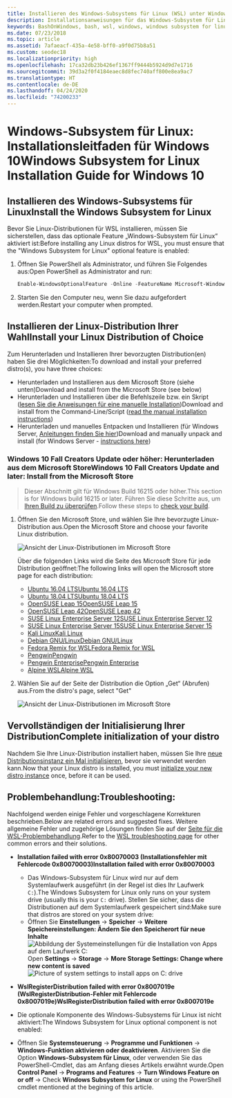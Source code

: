 ```yaml
---
title: Installieren des Windows-Subsystems für Linux (WSL) unter Windows 10
description: Installationsanweisungen für das Windows-Subsystem für Linux unter Windows 10.
keywords: BashOnWindows, bash, wsl, windows, windows subsystem for linux, windowssubsystem, ubuntu, debian, suse, windows 10, install
ms.date: 07/23/2018
ms.topic: article
ms.assetid: 7afaeacf-435a-4e58-bff0-a9f0d75b8a51
ms.custom: seodec18
ms.localizationpriority: high
ms.openlocfilehash: 17ca32db23b426ef1367ff9444b5924d9d7e1716
ms.sourcegitcommit: 39d3a2f0f4184eaec8d8fec740aff800e8ea9ac7
ms.translationtype: HT
ms.contentlocale: de-DE
ms.lasthandoff: 04/24/2020
ms.locfileid: "74200233"
---
```

# <a name="windows-subsystem-for-linux-installation-guide-for-windows-10"></a><span data-ttu-id="63610-104">Windows-Subsystem für Linux: Installationsleitfaden für Windows 10</span><span class="sxs-lookup"><span data-stu-id="63610-104">Windows Subsystem for Linux Installation Guide for Windows 10</span></span>

## <a name="install-the-windows-subsystem-for-linux"></a><span data-ttu-id="63610-105">Installieren des Windows-Subsystems für Linux</span><span class="sxs-lookup"><span data-stu-id="63610-105">Install the Windows Subsystem for Linux</span></span>

<span data-ttu-id="63610-106">Bevor Sie Linux-Distributionen für WSL installieren, müssen Sie sicherstellen, dass das optionale Feature „Windows-Subsystem für Linux“ aktiviert ist:</span><span class="sxs-lookup"><span data-stu-id="63610-106">Before installing any Linux distros for WSL, you must ensure that the "Windows Subsystem for Linux" optional feature is enabled:</span></span>

1. <span data-ttu-id="63610-107">Öffnen Sie PowerShell als Administrator, und führen Sie Folgendes aus:</span><span class="sxs-lookup"><span data-stu-id="63610-107">Open PowerShell as Administrator and run:</span></span>
    ```powershell
    Enable-WindowsOptionalFeature -Online -FeatureName Microsoft-Windows-Subsystem-Linux
    ```

2. <span data-ttu-id="63610-108">Starten Sie den Computer neu, wenn Sie dazu aufgefordert werden.</span><span class="sxs-lookup"><span data-stu-id="63610-108">Restart your computer when prompted.</span></span>

## <a name="install-your-linux-distribution-of-choice"></a><span data-ttu-id="63610-109">Installieren der Linux-Distribution Ihrer Wahl</span><span class="sxs-lookup"><span data-stu-id="63610-109">Install your Linux Distribution of Choice</span></span>
<span data-ttu-id="63610-110">Zum Herunterladen und Installieren Ihrer bevorzugten Distribution(en) haben Sie drei Möglichkeiten:</span><span class="sxs-lookup"><span data-stu-id="63610-110">To download and install your preferred distro(s), you have three choices:</span></span>
* <span data-ttu-id="63610-111">Herunterladen und Installieren aus dem Microsoft Store (siehe unten)</span><span class="sxs-lookup"><span data-stu-id="63610-111">Download and install from the Microsoft Store (see below)</span></span>
* <span data-ttu-id="63610-112">Herunterladen und Installieren über die Befehlszeile bzw. ein Skript ([lesen Sie die Anweisungen für eine manuelle Installation](install-manual.md))</span><span class="sxs-lookup"><span data-stu-id="63610-112">Download and install from the Command-Line/Script ([read the manual installation instructions](install-manual.md))</span></span>
* <span data-ttu-id="63610-113">Herunterladen und manuelles Entpacken und Installieren (für Windows Server, [Anleitungen finden Sie hier](install-on-server.md))</span><span class="sxs-lookup"><span data-stu-id="63610-113">Download and manually unpack and install (for Windows Server - [instructions here](install-on-server.md))</span></span>

### <a name="windows-10-fall-creators-update-and-later-install-from-the-microsoft-store"></a><span data-ttu-id="63610-114">Windows 10 Fall Creators Update oder höher: Herunterladen aus dem Microsoft Store</span><span class="sxs-lookup"><span data-stu-id="63610-114">Windows 10 Fall Creators Update and later: Install from the Microsoft Store</span></span>

> <span data-ttu-id="63610-115">Dieser Abschnitt gilt für Windows Build 16215 oder höher.</span><span class="sxs-lookup"><span data-stu-id="63610-115">This section is for Windows build 16215 or later.</span></span>  <span data-ttu-id="63610-116">Führen Sie diese Schritte aus, um [Ihren Build zu überprüfen](troubleshooting.md#check-your-build-number).</span><span class="sxs-lookup"><span data-stu-id="63610-116">Follow these steps to [check your build](troubleshooting.md#check-your-build-number).</span></span> 

1. <span data-ttu-id="63610-117">Öffnen Sie den Microsoft Store, und wählen Sie Ihre bevorzugte Linux-Distribution aus.</span><span class="sxs-lookup"><span data-stu-id="63610-117">Open the Microsoft Store and choose your favorite Linux distribution.</span></span>

    ![Ansicht der Linux-Distributionen im Microsoft Store](media/store.png)

    <span data-ttu-id="63610-119">Über die folgenden Links wird die Seite des Microsoft Store für jede Distribution geöffnet:</span><span class="sxs-lookup"><span data-stu-id="63610-119">The following links will open the Microsoft store page for each distribution:</span></span>

    * [<span data-ttu-id="63610-120">Ubuntu 16.04 LTS</span><span class="sxs-lookup"><span data-stu-id="63610-120">Ubuntu 16.04 LTS</span></span>](https://www.microsoft.com/store/apps/9pjn388hp8c9)
    * [<span data-ttu-id="63610-121">Ubuntu 18.04 LTS</span><span class="sxs-lookup"><span data-stu-id="63610-121">Ubuntu 18.04 LTS</span></span>](https://www.microsoft.com/store/apps/9N9TNGVNDL3Q)
    * [<span data-ttu-id="63610-122">OpenSUSE Leap 15</span><span class="sxs-lookup"><span data-stu-id="63610-122">OpenSUSE Leap 15</span></span>](https://www.microsoft.com/store/apps/9n1tb6fpvj8c)
    * [<span data-ttu-id="63610-123">OpenSUSE Leap 42</span><span class="sxs-lookup"><span data-stu-id="63610-123">OpenSUSE Leap 42</span></span>](https://www.microsoft.com/store/apps/9njvjts82tjx)
    * [<span data-ttu-id="63610-124">SUSE Linux Enterprise Server 12</span><span class="sxs-lookup"><span data-stu-id="63610-124">SUSE Linux Enterprise Server 12</span></span>](https://www.microsoft.com/store/apps/9p32mwbh6cns)
    * [<span data-ttu-id="63610-125">SUSE Linux Enterprise Server 15</span><span class="sxs-lookup"><span data-stu-id="63610-125">SUSE Linux Enterprise Server 15</span></span>](https://www.microsoft.com/store/apps/9pmw35d7fnlx)
    * [<span data-ttu-id="63610-126">Kali Linux</span><span class="sxs-lookup"><span data-stu-id="63610-126">Kali Linux</span></span>](https://www.microsoft.com/store/apps/9PKR34TNCV07)
    * [<span data-ttu-id="63610-127">Debian GNU/Linux</span><span class="sxs-lookup"><span data-stu-id="63610-127">Debian GNU/Linux</span></span>](https://www.microsoft.com/store/apps/9MSVKQC78PK6)
    * [<span data-ttu-id="63610-128">Fedora Remix for WSL</span><span class="sxs-lookup"><span data-stu-id="63610-128">Fedora Remix for WSL</span></span>](https://www.microsoft.com/store/apps/9n6gdm4k2hnc)
    * [<span data-ttu-id="63610-129">Pengwin</span><span class="sxs-lookup"><span data-stu-id="63610-129">Pengwin</span></span>](https://www.microsoft.com/store/apps/9NV1GV1PXZ6P)
    * [<span data-ttu-id="63610-130">Pengwin Enterprise</span><span class="sxs-lookup"><span data-stu-id="63610-130">Pengwin Enterprise</span></span>](https://www.microsoft.com/store/apps/9N8LP0X93VCP)
    * [<span data-ttu-id="63610-131">Alpine WSL</span><span class="sxs-lookup"><span data-stu-id="63610-131">Alpine WSL</span></span>](https://www.microsoft.com/store/apps/9p804crf0395)

1. <span data-ttu-id="63610-132">Wählen Sie auf der Seite der Distribution die Option „Get“ (Abrufen) aus.</span><span class="sxs-lookup"><span data-stu-id="63610-132">From the distro's page, select "Get"</span></span>

    ![Ansicht der Linux-Distributionen im Microsoft Store](media/UbuntuStore.png)

## <a name="complete-initialization-of-your-distro"></a><span data-ttu-id="63610-134">Vervollständigen der Initialisierung Ihrer Distribution</span><span class="sxs-lookup"><span data-stu-id="63610-134">Complete initialization of your distro</span></span>
<span data-ttu-id="63610-135">Nachdem Sie Ihre Linux-Distribution installiert haben, müssen Sie Ihre [neue Distributionsinstanz ein Mal initialisieren](initialize-distro.md), bevor sie verwendet werden kann.</span><span class="sxs-lookup"><span data-stu-id="63610-135">Now that your Linux distro is installed, you must [initialize your new distro instance](initialize-distro.md) once, before it can be used.</span></span>

## <a name="troubleshooting"></a><span data-ttu-id="63610-136">Problembehandlung:</span><span class="sxs-lookup"><span data-stu-id="63610-136">Troubleshooting:</span></span> 

<span data-ttu-id="63610-137">Nachfolgend werden einige Fehler und vorgeschlagene Korrekturen beschrieben.</span><span class="sxs-lookup"><span data-stu-id="63610-137">Below are related errors and suggested fixes.</span></span> <span data-ttu-id="63610-138">Weitere allgemeine Fehler und zugehörige Lösungen finden Sie auf der [Seite für die WSL-Problembehandlung](troubleshooting.md).</span><span class="sxs-lookup"><span data-stu-id="63610-138">Refer to the [WSL troubleshooting page](troubleshooting.md) for other common errors and their solutions.</span></span>

* <span data-ttu-id="63610-139">**Installation failed with error 0x80070003 (Installationsfehler mit Fehlercode 0x80070003)**</span><span class="sxs-lookup"><span data-stu-id="63610-139">**Installation failed with error 0x80070003**</span></span>
    * <span data-ttu-id="63610-140">Das Windows-Subsystem für Linux wird nur auf dem Systemlaufwerk ausgeführt (in der Regel ist dies Ihr Laufwerk `C:`).</span><span class="sxs-lookup"><span data-stu-id="63610-140">The Windows Subsystem for Linux only runs on your system drive (usually this is your `C:` drive).</span></span> <span data-ttu-id="63610-141">Stellen Sie sicher, dass die Distributionen auf dem Systemlaufwerk gespeichert sind:</span><span class="sxs-lookup"><span data-stu-id="63610-141">Make sure that distros are stored on your system drive:</span></span>  
    * <span data-ttu-id="63610-142">Öffnen Sie **Einstellungen** -> **Speicher** -> **Weitere Speichereinstellungen: Ändern Sie den Speicherort für neue Inhalte**
    ![Abbildung der Systemeinstellungen für die Installation von Apps auf dem Laufwerk C:](media/AppStorage.png)</span><span class="sxs-lookup"><span data-stu-id="63610-142">Open **Settings** -> **Storage** -> **More Storage Settings: Change where new content is saved**
![Picture of system settings to install apps on C: drive](media/AppStorage.png)</span></span>
    
    
 * <span data-ttu-id="63610-143">**WslRegisterDistribution failed with error 0x8007019e (WslRegisterDistribution-Fehler mit Fehlercode 0x8007019e)**</span><span class="sxs-lookup"><span data-stu-id="63610-143">**WslRegisterDistribution failed with error 0x8007019e**</span></span>   
  * <span data-ttu-id="63610-144">Die optionale Komponente des Windows-Subsystems für Linux ist nicht aktiviert:</span><span class="sxs-lookup"><span data-stu-id="63610-144">The Windows Subsystem for Linux optional component is not enabled:</span></span> 
   * <span data-ttu-id="63610-145">Öffnen Sie **Systemsteuerung** -> **Programme und Funktionen** -> **Windows-Funktion aktivieren oder deaktivieren**. Aktivieren Sie die Option **Windows-Subsystem für Linux**, oder verwenden Sie das PowerShell-Cmdlet, das am Anfang dieses Artikels erwähnt wurde.</span><span class="sxs-lookup"><span data-stu-id="63610-145">Open **Control Panel** -> **Programs and Features** -> **Turn Windows Feature on or off** -> Check **Windows Subsystem for Linux** or using the PowerShell cmdlet mentioned at the begining of this article.</span></span>
